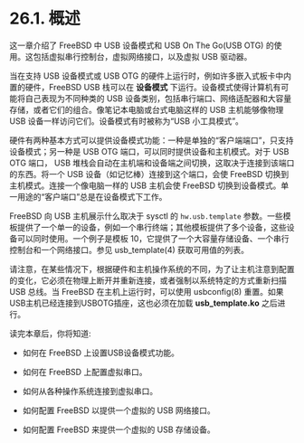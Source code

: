 # 26.1. 概述

这一章介绍了 FreeBSD 中 USB 设备模式和 USB On The Go(USB OTG) 的使用。这包括虚拟串行控制台，虚拟网络接口，以及虚拟 USB 驱动器。

当在支持 USB 设备模式或 USB OTG 的硬件上运行时，例如许多嵌入式板卡中内置的硬件，FreeBSD USB 栈可以在 **设备模式** 下运行。设备模式使得计算机有可能将自己表现为不同种类的 USB 设备类别，包括串行端口、网络适配器和大容量存储，或者它们的组合。像笔记本电脑或台式电脑这样的 USB 主机能够像物理 USB 设备一样访问它们。设备模式有时被称为“USB 小工具模式”。

硬件有两种基本方式可以提供设备模式功能：一种是单独的“客户端端口”，只支持设备模式；另一种是 USB OTG 端口，可以同时提供设备和主机模式。对于 USB OTG 端口， USB 堆栈会自动在主机端和设备端之间切换，这取决于连接到该端口的东西。将一个 USB 设备（如记忆棒）连接到这个端口，会使 FreeBSD 切换到主机模式。连接一个像电脑一样的 USB 主机会使 FreeBSD 切换到设备模式。单一用途的“客户端口”总是在设备模式下工作。

 FreeBSD 向 USB 主机展示什么取决于 sysctl 的 `hw.usb.template` 参数。一些模板提供了一个单一的设备，例如一个串行终端；其他模板提供了多个设备，这些设备可以同时使用。一个例子是模板 10，它提供了一个大容量存储设备、一个串行控制台和一个网络接口。参见 usb_template(4) 获取可用值的列表。

请注意，在某些情况下，根据硬件和主机操作系统的不同，为了让主机注意到配置的变化，它必须在物理上断开并重新连接，或者强制以系统特定的方式重新扫描 USB 总线。当 FreeBSD 在主机上运行时，可以使用 usbconfig(8) 重置。如果USB主机已经连接到USBOTG插座，这也必须在加载 **usb_template.ko** 之后进行。

读完本章后，你将知道:

- 如何在 FreeBSD 上设置USB设备模式功能。

- 如何在 FreeBSD 上配置虚拟串口。

- 如何从各种操作系统连接到虚拟串口。

- 如何配置 FreeBSD 以提供一个虚拟的 USB 网络接口。

- 如何配置 FreeBSD 来提供一个虚拟的 USB 存储设备。